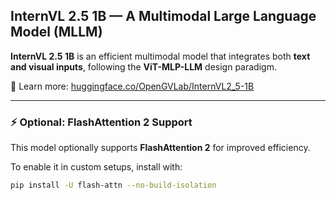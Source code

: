 ## **InternVL 2.5 1B — A Multimodal Large Language Model (MLLM)**

**InternVL 2.5 1B** is an efficient multimodal model that integrates both **text and visual inputs**, following the **ViT-MLP-LLM** design paradigm.

📘 Learn more: [huggingface.co/OpenGVLab/InternVL2_5-1B](https://huggingface.co/OpenGVLab/InternVL2_5-1B)

---

### ⚡ Optional: FlashAttention 2 Support

This model optionally supports **FlashAttention 2** for improved efficiency.

To enable it in custom setups, install with:

```sh
pip install -U flash-attn --no-build-isolation
```
